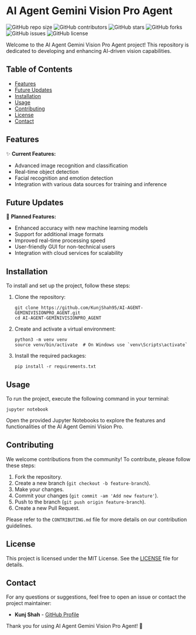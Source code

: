 # AI Agent Gemini Vision Pro Agent

![GitHub repo size](https://img.shields.io/github/repo-size/KunjShah95/AI-AGENT-GEMINIVISIONPRO_AGENT)
![GitHub contributors](https://img.shields.io/github/contributors/KunjShah95/AI-AGENT-GEMINIVISIONPRO_AGENT)
![GitHub stars](https://img.shields.io/github/stars/KunjShah95/AI-AGENT-GEMINIVISIONPRO_AGENT?style=social)
![GitHub forks](https://img.shields.io/github/forks/KunjShah95/AI-AGENT-GEMINIVISIONPRO_AGENT?style=social)
![GitHub issues](https://img.shields.io/github/issues/KunjShah95/AI-AGENT-GEMINIVISIONPRO_AGENT)
![GitHub license](https://img.shields.io/github/license/KunjShah95/AI-AGENT-GEMINIVISIONPRO_AGENT)

Welcome to the AI Agent Gemini Vision Pro Agent project! This repository is dedicated to developing and enhancing AI-driven vision capabilities. 

## Table of Contents
- [Features](#features)
- [Future Updates](#future-updates)
- [Installation](#installation)
- [Usage](#usage)
- [Contributing](#contributing)
- [License](#license)
- [Contact](#contact)

## Features
✨ **Current Features:**
- Advanced image recognition and classification
- Real-time object detection
- Facial recognition and emotion detection
- Integration with various data sources for training and inference

## Future Updates
🚀 **Planned Features:**
- Enhanced accuracy with new machine learning models
- Support for additional image formats
- Improved real-time processing speed
- User-friendly GUI for non-technical users
- Integration with cloud services for scalability

## Installation
To install and set up the project, follow these steps:

1. Clone the repository:
    ```
    git clone https://github.com/KunjShah95/AI-AGENT-GEMINIVISIONPRO_AGENT.git
    cd AI-AGENT-GEMINIVISIONPRO_AGENT
    ```

2. Create and activate a virtual environment:
    ```
    python3 -m venv venv
    source venv/bin/activate  # On Windows use `venv\Scripts\activate`
    ```

3. Install the required packages:
    ```
    pip install -r requirements.txt
    ```

## Usage
To run the project, execute the following command in your terminal:
```
jupyter notebook
```
Open the provided Jupyter Notebooks to explore the features and functionalities of the AI Agent Gemini Vision Pro.

## Contributing
We welcome contributions from the community! To contribute, please follow these steps:

1. Fork the repository.
2. Create a new branch (`git checkout -b feature-branch`).
3. Make your changes.
4. Commit your changes (`git commit -am 'Add new feature'`).
5. Push to the branch (`git push origin feature-branch`).
6. Create a new Pull Request.

Please refer to the `CONTRIBUTING.md` file for more details on our contribution guidelines.

## License
This project is licensed under the MIT License. See the [LICENSE](LICENSE) file for details.

## Contact
For any questions or suggestions, feel free to open an issue or contact the project maintainer:
- **Kunj Shah** - [GitHub Profile](https://github.com/KunjShah95)

Thank you for using AI Agent Gemini Vision Pro Agent! 🚀
